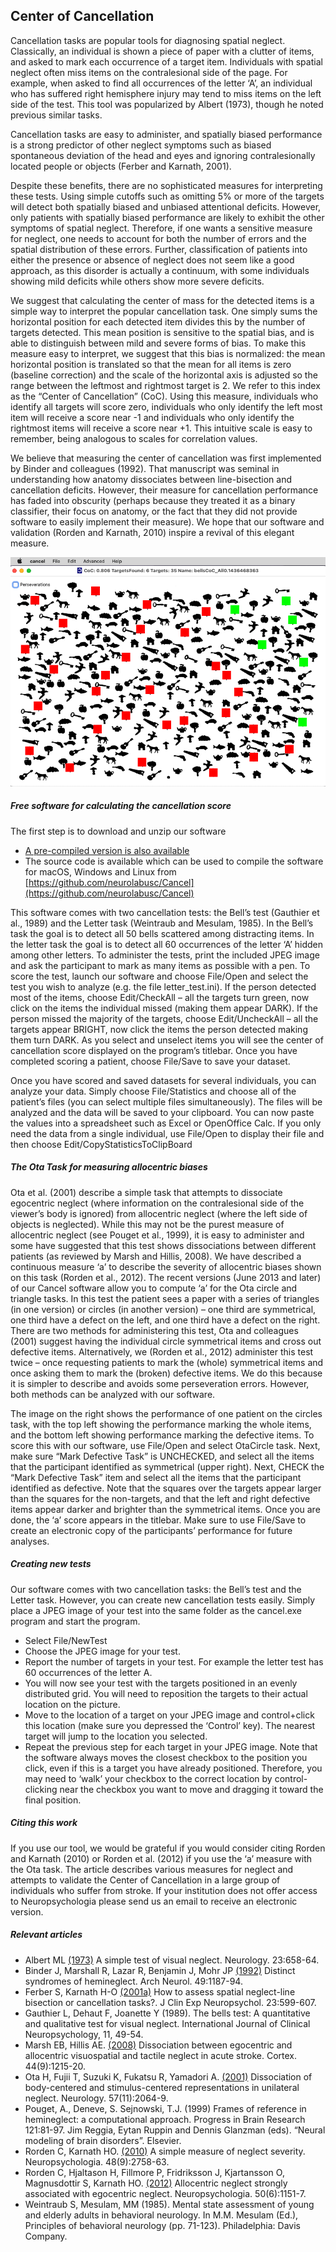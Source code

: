 ## Center of Cancellation

Cancellation tasks are popular tools for diagnosing spatial neglect. Classically, an individual is shown a piece of paper with a clutter of items, and asked to mark each occurrence of a target item. Individuals with spatial neglect often miss items on the contralesional side of the page. For example, when asked to find all occurrences of the letter ‘A’, an individual who has suffered right hemisphere injury may tend to miss items on the left side of the test. This tool was popularized by Albert (1973), though he noted previous similar tasks.

Cancellation tasks are easy to administer, and spatially biased performance is a strong predictor of other neglect symptoms such as biased spontaneous deviation of the head and eyes and ignoring contralesionally located people or objects (Ferber and Karnath, 2001).

Despite these benefits, there are no sophisticated measures for interpreting these tests. Using simple cutoffs such as omitting 5% or more of the targets will detect both spatially biased and unbiased attentional deficits. However, only patients with spatially biased performance are likely to exhibit the other symptoms of spatial neglect. Therefore, if one wants a sensitive measure for neglect, one needs to account for both the number of errors and the spatial distribution of these errors. Further, classification of patients into either the presence or absence of neglect does not seem like a good approach, as this disorder is actually a continuum, with some individuals showing mild deficits while others show more severe deficits.

We suggest that calculating the center of mass for the detected items is a simple way to interpret the popular cancellation task. One simply sums the horizontal position for each detected item divides this by the number of targets detected. This mean position is sensitive to the spatial bias, and is able to distinguish between mild and severe forms of bias. To make this measure easy to interpret, we suggest that this bias is normalized: the mean horizontal position is translated so that the mean for all items is zero (baseline correction) and the scale of the horizontal axis is adjusted so the range between the leftmost and rightmost target is 2. We refer to this index as the “Center of Cancellation” (CoC). Using this measure, individuals who identify all targets will score zero, individuals who only identify the left most item will receive a score near -1 and individuals who only identify the rightmost items will receive a score near +1. This intuitive scale is easy to remember, being analogous to scales for correlation values.

We believe that measuring the center of cancellation was first implemented by Binder and colleagues (1992). That manuscript was seminal in understanding how anatomy dissociates between line-bisection and cancellation deficits. However, their measure for cancellation performance has faded into obscurity (perhaps because they treated it as a binary classifier, their focus on anatomy, or the fact that they did not provide software to easily implement their measure). We hope that our software and validation (Rorden and Karnath, 2010) inspire a revival of this elegant measure.

![coc](coc.png)

##### Free software for calculating the cancellation score

The first step is to download and unzip our software

 - [A pre-compiled version is also available](https://github.com/neurolabusc/Cancel/releases)
 - The source code is available which can be used to compile the software for macOS, Windows and Linux from [https://github.com/neurolabusc/Cancel](https://github.com/neurolabusc/Cancel)

This software comes with two cancellation tests: the Bell’s test (Gauthier et al., 1989) and the Letter task (Weintraub and Mesulam, 1985). In the Bell’s task the goal is to detect all 50 bells scattered among distracting items. In the letter task the goal is to detect all 60 occurrences of the letter ‘A’ hidden among other letters. To administer the tests, print the included JPEG image and ask the participant to mark as many items as possible with a pen. To score the test, launch our software and choose File/Open and select the test you wish to analyze (e.g. the file letter_test.ini). If the person detected most of the items, choose Edit/CheckAll – all the targets turn green, now click on the items the individual missed (making them appear DARK). If the person missed the majority of the targets, choose Edit/UncheckAll – all the targets appear BRIGHT, now click the items the person detected making them turn DARK. As you select and unselect items you will see the center of cancellation score displayed on the program’s titlebar. Once you have completed scoring a patient, choose File/Save to save your dataset.

Once you have scored and saved datasets for several individuals, you can analyze your data. Simply choose File/Statistics and choose all of the patient’s files (you can select multiple files simultaneously). The files will be analyzed and the data will be saved to your clipboard. You can now paste the values into a spreadsheet such as Excel or OpenOffice Calc. If you only need the data from a single individual, use File/Open to display their file and then choose Edit/CopyStatisticsToClipBoard

#####  The Ota Task for measuring allocentric biases

Ota et al. (2001) describe a simple task that attempts to dissociate egocentric neglect (where information on the contralesional side of the viewer’s body is ignored) from allocentric neglect (where the left side of objects is neglected). While this may not be the purest measure of allocentric neglect (see Pouget et al., 1999), it is easy to administer and some have suggested that this test shows dissociations between different patients (as reviewed by Marsh and Hillis, 2008). We have described a continuous measure ‘a’ to describe the severity of allocentric biases shown on this task (Rorden et al., 2012).
The recent versions (June 2013 and later) of our Cancel software allow you to compute ‘a’ for the Ota circle and triangle tasks. In this test the patient sees a paper with a series of triangles (in one version) or circles (in another version) – one third are symmetrical, one third have a defect on the left, and one third have a defect on the right. There are two methods for administering this test, Ota and colleagues (2001) suggest having the individual circle symmetrical items and cross out defective items. Alternatively, we (Rorden et al., 2012) administer this test twice – once requesting patients to mark the (whole) symmetrical items and once asking them to mark the (broken) defective items. We do this because it is simpler to describe and avoids some perseveration errors. However, both methods can be analyzed with our software.

The image on the right shows the performance of one patient on the circles task, with the top left showing the performance marking the whole items, and the bottom left showing performance marking the defective items. To score this with our software, use File/Open and select OtaCircle task. Next, make sure “Mark Defective Task” is UNCHECKED, and select all the items that the participant identified as symmetrical (upper right). Next, CHECK the “Mark Defective Task” item and select all the items that the participant identified as defective. Note that the squares over the targets appear larger than the squares for the non-targets, and that the left and right defective items appear darker and brighter than the symmetrical items. Once you are done, the ‘a’ score appears in the titlebar. Make sure to use File/Save to create an electronic copy of the participants’ performance for future analyses.

#####  Creating new tests

Our software comes with two cancellation tasks: the Bell’s test and the Letter task. However, you can create new cancellation tests easily. Simply place a JPEG image of your test into the same folder as the cancel.exe program and start the program.


 - Select File/NewTest
 - Choose the JPEG image for your test.
 - Report the number of targets in your test. For example the letter test has 60 occurrences of the letter A.
 - You will now see your test with the targets positioned in an evenly distributed grid. You will need to reposition the targets to their actual location on the picture.
 - Move to the location of a target on your JPEG image and control+click this location (make sure you depressed the ‘Control’ key). The nearest target will jump to the location you selected.
 - Repeat the previous step for each target in your JPEG image. Note that the software always moves the closest checkbox to the position you click, even if this is a target you have already positioned. Therefore, you may need to ‘walk’ your checkbox to the correct location by control-clicking near the checkbox you want to move and dragging it toward the final position.

##### Citing this work

If you use our tool, we would be grateful if you would consider citing Rorden and Karnath (2010) or Rorden et al. (2012) if you use the ‘a’ measure with the Ota task. The article describes various measures for neglect and attempts to validate the Center of Cancellation in a large group of individuals who suffer from stroke. If your institution does not offer access to Neuropsychologia please send us an email to receive an electronic version.

##### Relevant articles

 - Albert ML [(1973)](https://pubmed.ncbi.nlm.nih.gov/4736313) A simple test of visual neglect. Neurology. 23:658-64.
 - Binder J, Marshall R, Lazar R, Benjamin J, Mohr JP [(1992)](https://pubmed.ncbi.nlm.nih.gov/1444886) Distinct syndromes of hemineglect. Arch Neurol. 49:1187-94.
 - Ferber S, Karnath H-O [(2001a)](https://pubmed.ncbi.nlm.nih.gov/11778637) How to assess spatial neglect-line bisection or cancellation tasks?. J Clin Exp Neuropsychol. 23:599-607.
 - Gauthier L, Dehaut F, Joanette Y (1989). The bells test: A quantitative and qualitative test for visual neglect. International Journal of Clinical Neuropsychology, 11, 49-54.
 - Marsh EB, Hillis AE. [(2008)](https://pubmed.ncbi.nlm.nih.gov/18761135) Dissociation between egocentric and allocentric visuospatial and tactile neglect in acute stroke. Cortex. 44(9):1215-20.
 - Ota H, Fujii T, Suzuki K, Fukatsu R, Yamadori A. [(2001)](https://pubmed.ncbi.nlm.nih.gov/11739827) Dissociation of body-centered and stimulus-centered representations in unilateral neglect. Neurology. 57(11):2064-9.
 - Pouget, A., Deneve, S. Sejnowski, T.J. (1999) Frames of reference in hemineglect: a computational approach. Progress in Brain Research 121:81-97. Jim Reggia, Eytan Ruppin and Dennis Glanzman (eds). “Neural modeling of brain disorders”. Elsevier.
 - Rorden C, Karnath HO. [(2010)](https://pubmed.ncbi.nlm.nih.gov/20433859) A simple measure of neglect severity. Neuropsychologia. 48(9):2758-63.
 - Rorden C, Hjaltason H, Fillmore P, Fridriksson J, Kjartansson O, Magnusdottir S, Karnath HO. [(2012)](https://pubmed.ncbi.nlm.nih.gov/22608082) Allocentric neglect strongly associated with egocentric neglect. Neuropsychologia. 50(6):1151-7.
 - Weintraub S, Mesulam, MM (1985). Mental state assessment of young and elderly adults in behavioral neurology. In M.M. Mesulam (Ed.), Principles of behavioral neurology (pp. 71-123). Philadelphia: Davis Company.
